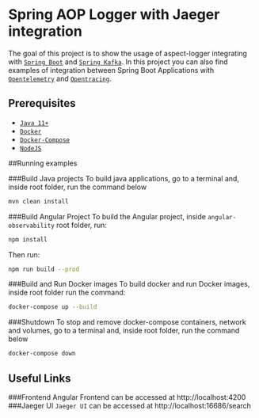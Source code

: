 # Spring AOP Logger with Jaeger integration
The goal of this project is to show the usage of aspect-logger integrating with [`Spring Boot`](https://docs.spring.io/spring-boot/docs/2.5.0/reference/htmlsingle/) and [`Spring Kafka`](https://docs.spring.io/spring-kafka/reference/html/).
In this project you can also find examples of integration between Spring Boot Applications with [`Opentelemetry`](https://opentelemetry.io/) and [`Opentracing`](https://opentracing.io/).

## Prerequisites

- [`Java 11+`](https://www.oracle.com/java/technologies/javase-jdk11-downloads.html)
- [`Docker`](https://www.docker.com/)
- [`Docker-Compose`](https://docs.docker.com/compose/install/)
- [`NodeJS`](https://nodejs.org/en/)

##Running examples

###Build Java projects
To build java applications, go to a terminal and, inside root folder, run the command below
```sh
mvn clean install
```
###Build Angular Project
To build the Angular project, inside `angular-observability` root folder, run:
```sh
npm install
```
Then run:
```sh
npm run build --prod
```

###Build and Run Docker images
To build docker and run Docker images, inside root folder run the command:
```sh
docker-compose up --build
```

###Shutdown
To stop and remove docker-compose containers, network and volumes, go to a terminal and, inside root folder, run the command below
```sh
docker-compose down
```

## Useful Links

###Frontend Angular
  Frontend can be accessed at http://localhost:4200
###Jaeger UI
  `Jaeger UI` can be accessed at http://localhost:16686/search